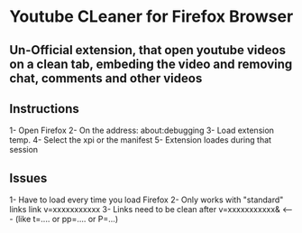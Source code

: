 # Youtube CLeaner for Firefox Browser

## Un-Official extension, that open youtube videos on a clean tab, embeding the video and removing chat, comments and other videos

## Instructions

1- Open Firefox
2- On the address: about:debugging
3- Load extension temp.
4- Select the xpi or the manifest
5- Extension loades during that session

## Issues

1- Have to load every time you load Firefox
2- Only works with "standard" links link v=xxxxxxxxxxx
3- Links need to be clean after v=xxxxxxxxxxx& <--- (like t=.... or pp=.... or P=...)
